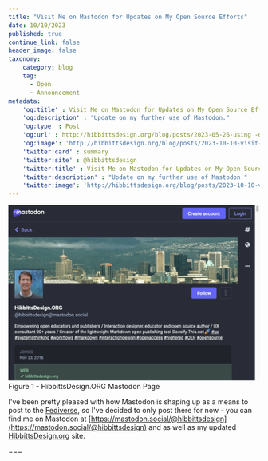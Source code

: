 ```yaml
---
title: "Visit Me on Mastodon for Updates on My Open Source Efforts"
date: 10/10/2023
published: true
continue_link: false
header_image: false
taxonomy:
    category: blog
    tag:
      - Open
      - Announcement
metadata:
    'og:title' : Visit Me on Mastodon for Updates on My Open Source Efforts
    'og:description' : "Update on my further use of Mastodon."
    'og:type' : Post
    'og:url' : http://hibbittsdesign.org/blog/posts/2023-05-26-using -docsify-this-for-publishing-sharing-and-reusing-markdown-based-open-content
    'og:image': 'http://hibbittsdesign.org/blog/posts/2023-10-10-visit-me-on-mastodon-for-updates-on-my-open-source-efforts/screenshot-1.png'
    'twitter:card' : summary
    'twitter:site' : @hibbittsdesign
    'twitter:title' : Visit Me on Mastodon for Updates on My Open Source Efforts
    'twitter:description' : "Update on my further use of Mastodon."
    'twitter:image': 'http://hibbittsdesign.org/blog/posts/2023-10-10-visit-me-on-mastodon-for-updates-on-my-open-source-efforts/screenshot-1.png'
---
```


![HibbittsDesign.ORG Mastodon Page](screenshot-1.png)  
Figure 1 - HibbittsDesign.ORG Mastodon Page

I've been pretty pleased with how Mastodon is shaping up as a means to post to the [Fediverse](https://en.wikipedia.org/wiki/Fediverse), so I've decided to only post there for now - you can find me on Mastodon at [https://mastodon.social/@hibbittsdesign](https://mastodon.social/@hibbittsdesign) and as well as my updated [HibbittsDesign.org](https://www.hibbittsdesign.org) site.

===